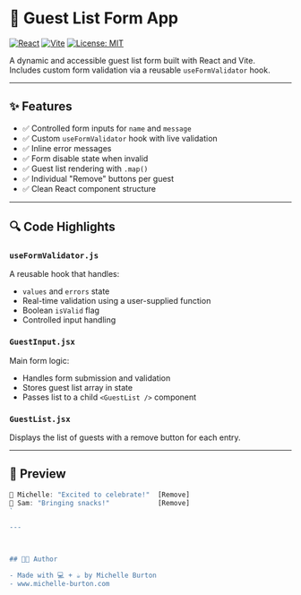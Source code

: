 # 🎉 Guest List Form App

[![React](https://img.shields.io/badge/React-18.2-blue?logo=react)](https://reactjs.org/)
[![Vite](https://img.shields.io/badge/Vite-5.0-purple?logo=vite)](https://vitejs.dev/)
[![License: MIT](https://img.shields.io/badge/License-MIT-yellow.svg)](https://opensource.org/licenses/MIT)

A dynamic and accessible guest list form built with React and Vite.  
Includes custom form validation via a reusable `useFormValidator` hook.

---

## ✨ Features

- ✅ Controlled form inputs for `name` and `message`
- ✅ Custom `useFormValidator` hook with live validation
- ✅ Inline error messages
- ✅ Form disable state when invalid
- ✅ Guest list rendering with `.map()`
- ✅ Individual "Remove" buttons per guest
- ✅ Clean React component structure

---

## 🔍 Code Highlights

### `useFormValidator.js`
A reusable hook that handles:
- `values` and `errors` state
- Real-time validation using a user-supplied function
- Boolean `isValid` flag
- Controlled input handling

### `GuestInput.jsx`
Main form logic:
- Handles form submission and validation
- Stores guest list array in state
- Passes list to a child `<GuestList />` component

### `GuestList.jsx`
Displays the list of guests with a remove button for each entry.

---

## 📸 Preview

```jsx
👤 Michelle: "Excited to celebrate!"  [Remove]
👤 Sam: "Bringing snacks!"            [Remove]
`

---



## 👩‍💻 Author

- Made with 💻 + ☕ by Michelle Burton
- www.michelle-burton.com
